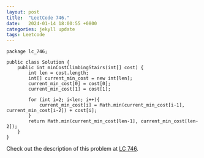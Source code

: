 ```yaml
---
layout: post
title:  "LeetCode 746."
date:   2024-01-14 18:00:55 +0800
categories: jekyll update
tags: Leetcode
---
```


```
package lc_746;

public class Solution {
    public int minCostClimbingStairs(int[] cost) {
        int len = cost.length;
        int[] current_min_cost = new int[len];
        current_min_cost[0] = cost[0];
        current_min_cost[1] = cost[1];

        for (int i=2; i<len; i++){
            current_min_cost[i] = Math.min(current_min_cost[i-1], current_min_cost[i-2]) + cost[i];
        }
        return Math.min(current_min_cost[len-1], current_min_cost[len-2]);
    }
}
```

Check out the description of this problem at [LC 746][LC-746].

[LC-746]: https://leetcode.com/problemset/?search=746&page=1
